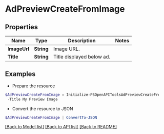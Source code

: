 # AdPreviewCreateFromImage
## Properties

Name | Type | Description | Notes
------------ | ------------- | ------------- | -------------
**ImageUrl** | **String** | Image URL. | 
**Title** | **String** | Title displayed below ad. | 

## Examples

- Prepare the resource
```powershell
$AdPreviewCreateFromImage = Initialize-PSOpenAPIToolsAdPreviewCreateFromImage  -ImageUrl https://somewebsite.com/someimage.jpg `
 -Title My Preview Image
```

- Convert the resource to JSON
```powershell
$AdPreviewCreateFromImage | ConvertTo-JSON
```

[[Back to Model list]](../README.md#documentation-for-models) [[Back to API list]](../README.md#documentation-for-api-endpoints) [[Back to README]](../README.md)

